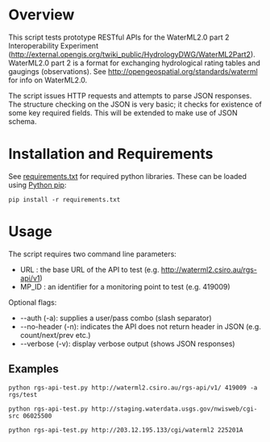 # Overview

This script tests prototype RESTful APIs for the WaterML2.0 part 2 Interoperability Experiment (http://external.opengis.org/twiki_public/HydrologyDWG/WaterML2Part2). WaterML2.0 part 2 is a format for exchanging hydrological rating tables and gaugings (observations). See http://opengeospatial.org/standards/waterml for info on WaterML2.0. 

The script issues HTTP requests and attempts to parse JSON responses. The structure checking on the JSON is very basic; it checks for existence of some key required fields. This will be extended to make use of JSON schema. 

# Installation and Requirements

See [requirements.txt](https://github.com/peterataylor/WaterML2-part2-api-tester/blob/master/requirements.txt) for required python libraries. These can be loaded using [Python pip](https://pypi.python.org/pypi/pip):

``` pip install -r requirements.txt ```

# Usage

The script requires two command line parameters:
* URL : the base URL of the API to test (e.g. http://waterml2.csiro.au/rgs-api/v1)
* MP_ID : an identifier for a monitoring point to test (e.g. 419009)

Optional flags:
* --auth (-a): supplies a user/pass combo (slash separator)
* --no-header (-n): indicates the API does not return header in JSON (e.g.
     count/next/prev etc.)
* --verbose (-v): display verbose output (shows JSON responses)

## Examples

```
python rgs-api-test.py http://waterml2.csiro.au/rgs-api/v1/ 419009 -a rgs/test

python rgs-api-test.py http://staging.waterdata.usgs.gov/nwisweb/cgi-src 06025500

python rgs-api-test.py http://203.12.195.133/cgi/waterml2 225201A

```

